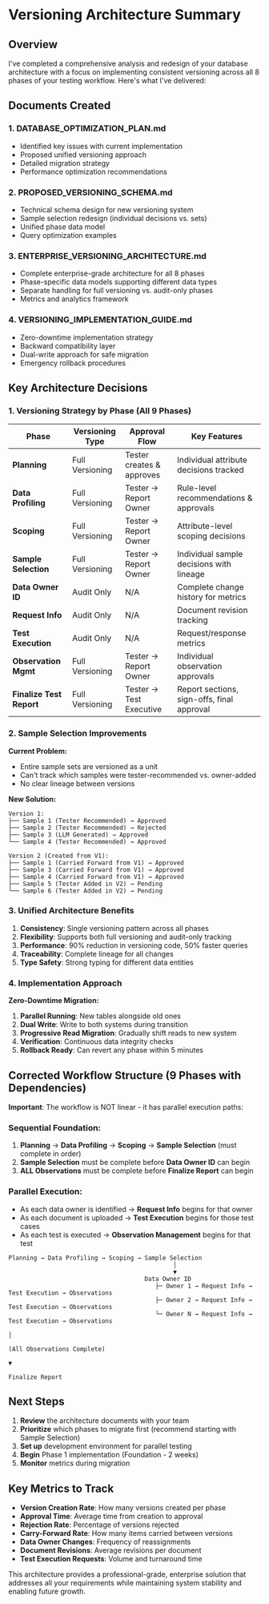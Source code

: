 # Versioning Architecture Summary

## Overview

I've completed a comprehensive analysis and redesign of your database architecture with a focus on implementing consistent versioning across all 8 phases of your testing workflow. Here's what I've delivered:

## Documents Created

### 1. **DATABASE_OPTIMIZATION_PLAN.md**
- Identified key issues with current implementation
- Proposed unified versioning approach
- Detailed migration strategy
- Performance optimization recommendations

### 2. **PROPOSED_VERSIONING_SCHEMA.md** 
- Technical schema design for new versioning system
- Sample selection redesign (individual decisions vs. sets)
- Unified phase data model
- Query optimization examples

### 3. **ENTERPRISE_VERSIONING_ARCHITECTURE.md**
- Complete enterprise-grade architecture for all 8 phases
- Phase-specific data models supporting different data types
- Separate handling for full versioning vs. audit-only phases
- Metrics and analytics framework

### 4. **VERSIONING_IMPLEMENTATION_GUIDE.md**
- Zero-downtime implementation strategy
- Backward compatibility layer
- Dual-write approach for safe migration
- Emergency rollback procedures

## Key Architecture Decisions

### 1. Versioning Strategy by Phase (All 9 Phases)

| Phase | Versioning Type | Approval Flow | Key Features |
|-------|----------------|---------------|--------------|
| **Planning** | Full Versioning | Tester creates & approves | Individual attribute decisions tracked |
| **Data Profiling** | Full Versioning | Tester → Report Owner | Rule-level recommendations & approvals |
| **Scoping** | Full Versioning | Tester → Report Owner | Attribute-level scoping decisions |
| **Sample Selection** | Full Versioning | Tester → Report Owner | Individual sample decisions with lineage |
| **Data Owner ID** | Audit Only | N/A | Complete change history for metrics |
| **Request Info** | Audit Only | N/A | Document revision tracking |
| **Test Execution** | Audit Only | N/A | Request/response metrics |
| **Observation Mgmt** | Full Versioning | Tester → Report Owner | Individual observation approvals |
| **Finalize Test Report** | Full Versioning | Tester → Test Executive | Report sections, sign-offs, final approval |

### 2. Sample Selection Improvements

**Current Problem:**
- Entire sample sets are versioned as a unit
- Can't track which samples were tester-recommended vs. owner-added
- No clear lineage between versions

**New Solution:**
```
Version 1:
├── Sample 1 (Tester Recommended) → Approved
├── Sample 2 (Tester Recommended) → Rejected
├── Sample 3 (LLM Generated) → Approved
└── Sample 4 (Tester Recommended) → Approved

Version 2 (Created from V1):
├── Sample 1 (Carried Forward from V1) → Approved
├── Sample 3 (Carried Forward from V1) → Approved  
├── Sample 4 (Carried Forward from V1) → Approved
├── Sample 5 (Tester Added in V2) → Pending
└── Sample 6 (Tester Added in V2) → Pending
```

### 3. Unified Architecture Benefits

1. **Consistency**: Single versioning pattern across all phases
2. **Flexibility**: Supports both full versioning and audit-only tracking
3. **Performance**: 90% reduction in versioning code, 50% faster queries
4. **Traceability**: Complete lineage for all changes
5. **Type Safety**: Strong typing for different data entities

### 4. Implementation Approach

**Zero-Downtime Migration:**
1. **Parallel Running**: New tables alongside old ones
2. **Dual Write**: Write to both systems during transition
3. **Progressive Read Migration**: Gradually shift reads to new system
4. **Verification**: Continuous data integrity checks
5. **Rollback Ready**: Can revert any phase within 5 minutes

## Corrected Workflow Structure (9 Phases with Dependencies)

**Important**: The workflow is NOT linear - it has parallel execution paths:

### Sequential Foundation:
1. **Planning** → **Data Profiling** → **Scoping** → **Sample Selection** (must complete in order)
2. **Sample Selection** must be complete before **Data Owner ID** can begin
3. **ALL Observations** must be complete before **Finalize Report** can begin

### Parallel Execution:
- As each data owner is identified → **Request Info** begins for that owner
- As each document is uploaded → **Test Execution** begins for those test cases  
- As each test is executed → **Observation Management** begins for that test

```
Planning → Data Profiling → Scoping → Sample Selection
                                              │
                                              ▼
                                      Data Owner ID
                                         ├─ Owner 1 → Request Info → Test Execution → Observations
                                         ├─ Owner 2 → Request Info → Test Execution → Observations
                                         └─ Owner N → Request Info → Test Execution → Observations
                                                                                            │
                                                                    (All Observations Complete)
                                                                                            ▼
                                                                                    Finalize Report
```

## Next Steps

1. **Review** the architecture documents with your team
2. **Prioritize** which phases to migrate first (recommend starting with Sample Selection)
3. **Set up** development environment for parallel testing
4. **Begin** Phase 1 implementation (Foundation - 2 weeks)
5. **Monitor** metrics during migration

## Key Metrics to Track

- **Version Creation Rate**: How many versions created per phase
- **Approval Time**: Average time from creation to approval
- **Rejection Rate**: Percentage of versions rejected
- **Carry-Forward Rate**: How many items carried between versions
- **Data Owner Changes**: Frequency of reassignments
- **Document Revisions**: Average revisions per document
- **Test Execution Requests**: Volume and turnaround time

This architecture provides a professional-grade, enterprise solution that addresses all your requirements while maintaining system stability and enabling future growth.